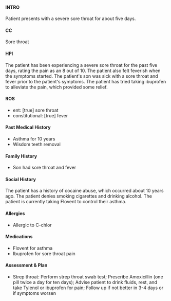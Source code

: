 #### INTRO 
Patient presents with a severe sore throat for about five days. 

#### CC 
Sore throat 

#### HPI 
The patient has been experiencing a severe sore throat for the past five days, rating the pain as an 8 out of 10. The patient also felt feverish when the symptoms started. The patient's son was sick with a sore throat and fever prior to the patient's symptoms. The patient has tried taking ibuprofen to alleviate the pain, which provided some relief.

#### ROS 
- ent: [true] sore throat 
- constitutional: [true] fever 

#### Past Medical History 
- Asthma for 10 years
- Wisdom teeth removal

#### Family History 
- Son had sore throat and fever

#### Social History 
The patient has a history of cocaine abuse, which occurred about 10 years ago. The patient denies smoking cigarettes and drinking alcohol. The patient is currently taking Flovent to control their asthma.

#### Allergies 
- Allergic to C-chlor

#### Medications 
- Flovent for asthma
- Ibuprofen for sore throat pain

#### Assessment & Plan 
- Strep throat: Perform strep throat swab test; Prescribe Amoxicillin (one pill twice a day for ten days); Advise patient to drink fluids, rest, and take Tylenol or ibuprofen for pain; Follow up if not better in 3-4 days or if symptoms worsen


